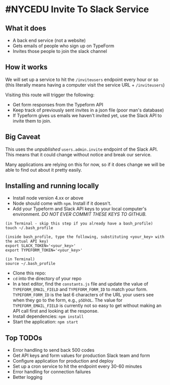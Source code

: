 # #NYCEDU Invite To Slack Service

## What it does

- A back end service (not a website)
- Gets emails of people who sign up on TypeForm
- Invites those people to join the slack channel

## How it works

We will set up a service to hit the `/inviteusers` endpoint every hour or so (this literally means having a computer visit the service URL + `/inviteusers`)

Visiting this route will trigger the following:
- Get form responses from the Typeform API
- Keep track of previously sent invites in a json file (poor man's database)
- If Typeform gives us emails we haven't invited yet, use the Slack API to invite them to join.

## Big Caveat
This uses the _unpublished_ `users.admin.invite` endpoint of the Slack API. This means that it could change without notice and break our service.

Many applications are relying on this for now, so if it does change we will be able to find out about it pretty easily.

## Installing and running locally

- Install node version 4.xx or above
- Node should come with `npm`. Install if it doesn't.
- Add your Typeform and Slack API keys to your local computer's environment. *DO NOT EVER COMMIT THESE KEYS TO GITHUB.*

```
(in Terminal - skip this step if you already have a bash_profile)
touch ~/.bash_profile

(inside bash_profile, type the following, substituting <your_key> with the actual API key)
export SLACK_TOKEN='<your_key>'
export TYPEFORM_TOKEN='<your_key>'

(in Terminal)
source ~/.bash_profile
```
- Clone this repo:
- `cd` into the directory of your repo
- In a text editor, find the `constants.js` file and update the value of `TYPEFORM_EMAIL_FIELD` and `TYPEFORM_FORM_ID` to match your form. `TYPEFORM_FORM_ID` is the last 6 characters of the URL your users see when they go to the form, e.g., `p5DhOL`. The value for `TYPEFORM_EMAIL_FIELD` is currently not so easy to get without making an API call first and looking at the response.
- Install dependencies: `npm install`
- Start the application: `npm start`

## Top TODOs

- Error handling to send back 500 codes
- Get API keys and form values for production Slack team and form
- Configure application for production and deploy
- Set up a cron service to hit the endpoint every 30-60 minutes
- Error handling for connection failures
- Better logging

